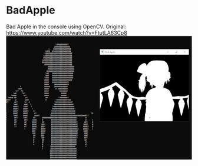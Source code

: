 # BadApple
Bad Apple in the console using OpenCV. 
Original: https://www.youtube.com/watch?v=FtutLA63Cp8
![Screenshot](https://github.com/Ezhidzee/BadApple/blob/master/EyAw-l8Gc7E.jpg?raw=true)
